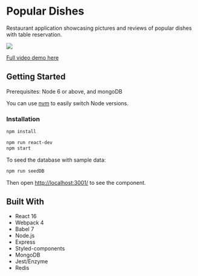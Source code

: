 # Popular Dishes

Restaurant application showcasing pictures and reviews of popular dishes with table reservation. 

![](popularDishes.gif)

[Full video demo here](https://www.youtube.com/watch?v=nNCVeByWdPc&feature=youtu.be&t=35)

## Getting Started

Prerequisites: Node 6 or above, and mongoDB

You can use [nvm](https://github.com/creationix/nvm#installation) to easily switch Node versions.

### Installation

```sh
npm install
```

```sh
npm run react-dev
npm start
```
To seed the database with sample data: 

```sh
npm run seedDB
```

Then open [http://localhost:3001/](http://localhost:3001/) to see the component.<br>

## Built With
* React 16
* Webpack 4
* Babel 7
* Node.js
* Express
* Styled-components
* MongoDB
* Jest/Enzyme
* Redis
